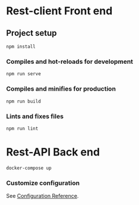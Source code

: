 # Rest-client Front end

## Project setup
```
npm install
```

### Compiles and hot-reloads for development
```
npm run serve
```

### Compiles and minifies for production
```
npm run build
```

### Lints and fixes files
```
npm run lint
```

# Rest-API Back end
```
docker-compose up
```


### Customize configuration
See [Configuration Reference](https://cli.vuejs.org/config/).
